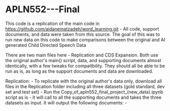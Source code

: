 # APLN552---Final

This code is a replication of the main code in https://github.com/aidanematzadeh/word_learning.git - All code, support documents, and data were taken from this source. The goal of this was to run new data on this code to make comparisons between the original and AI generated Child Directed Speech Data

There are two main files here - Replication and CDS Expansion. Both use the original author's main() script, data, and supporting documents almost identically, with a few tweaks for compaitbility. They should all be able to be run as is, as long as the support documents and data are downloaded.

Replication:
    - To replicate with the original author's data only, download all files in the Replication folder including all three datasets (gold standard, dev set and test set)
    - Run the Copy_of_apln552_final_project_(new_data).ipynb script as is - it will call to all the supporting documents and takes the three datasets as input. It will output the following 
      documents:
              - 
